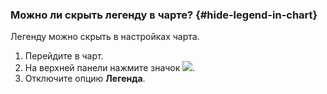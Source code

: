 ### Можно ли скрыть легенду в чарте? {#hide-legend-in-chart}

Легенду можно скрыть в настройках чарта.

1. Перейдите в чарт. 
1. На верхней панели нажмите значок ![](../../_assets/console-icons/gear.svg).
1. Отключите опцию **Легенда**.
